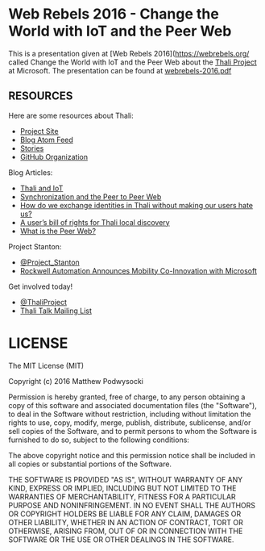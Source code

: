 # Web Rebels 2016 - Change the World with IoT and the Peer Web

This is a presentation given at [Web Rebels 2016](https://webrebels.org/ called Change the World with IoT and the Peer Web about the [Thali Project](http://thaliproject.org) at Microsoft.  The presentation can be found at [webrebels-2016.pdf](webrebels-2016.pdf)

## RESOURCES

Here are some resources about Thali:
- [Project Site](http://thaliproject.org)
- [Blog Atom Feed](http://thaliproject.org/atom)
- [Stories](http://thaliproject.org/stories)
- [GitHub Organization](https://github.com/thaliproject)

Blog Articles:
- [Thali and IoT](http://thaliproject.org/ThaliAndIoT/)
- [Synchronization and the Peer to Peer Web](http://www.goland.org/consistencyandpeertopeer/)
- [How do we exchange identities in Thali without making our users hate us?](http://www.goland.org/coinflippingforthali/)
- [A user’s bill of rights for Thali local discovery](http://www.goland.org/localdiscoverybillofrights/)
- [What is the Peer Web?](http://www.goland.org/webrtcthaliinthebrowser/)

Project Stanton:
- [@Project_Stanton](https://twitter.com/project_stanton)
- [Rockwell Automation Announces Mobility Co-Innovation with Microsoft](http://www.businesswire.com/news/home/20151112006297/en/)

Get involved today!
- [@ThaliProject](https://twitter.com/thaliproject)
- [Thali Talk Mailing List](https://pairlist10.pair.net/mailman/listinfo/thali-talk)

# LICENSE

The MIT License (MIT)

Copyright (c) 2016 Matthew Podwysocki

Permission is hereby granted, free of charge, to any person obtaining a copy
of this software and associated documentation files (the "Software"), to deal
in the Software without restriction, including without limitation the rights
to use, copy, modify, merge, publish, distribute, sublicense, and/or sell
copies of the Software, and to permit persons to whom the Software is
furnished to do so, subject to the following conditions:

The above copyright notice and this permission notice shall be included in all
copies or substantial portions of the Software.

THE SOFTWARE IS PROVIDED "AS IS", WITHOUT WARRANTY OF ANY KIND, EXPRESS OR
IMPLIED, INCLUDING BUT NOT LIMITED TO THE WARRANTIES OF MERCHANTABILITY,
FITNESS FOR A PARTICULAR PURPOSE AND NONINFRINGEMENT. IN NO EVENT SHALL THE
AUTHORS OR COPYRIGHT HOLDERS BE LIABLE FOR ANY CLAIM, DAMAGES OR OTHER
LIABILITY, WHETHER IN AN ACTION OF CONTRACT, TORT OR OTHERWISE, ARISING FROM,
OUT OF OR IN CONNECTION WITH THE SOFTWARE OR THE USE OR OTHER DEALINGS IN THE
SOFTWARE.
